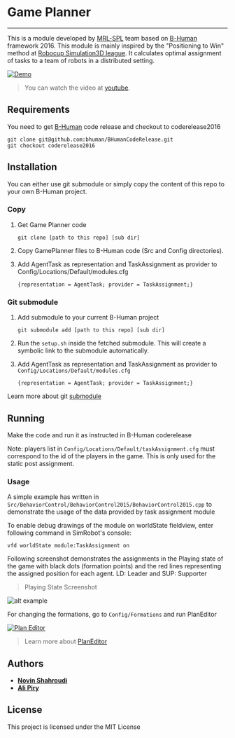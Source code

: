 # Game Planner
----
This is a module developed by [MRL-SPL](http://mrl-spl.ir) team based on [B-Human](http://b-human.de) framework 2016.
This module is mainly inspired by the "Positioning to Win" method at [Robocup Simulation3D league](http://http://robocup.org/leagues/23).
It calculates optimal assignment of tasks to a team of robots in a distributed setting.   

[![Demo](https://j.gifs.com/qYLR5G.gif)](https://youtu.be/_tgjlt1_-wE)
> You can watch the video at [youtube](https://youtu.be/_tgjlt1_-wE).


## Requirements

You need to get [B-Human](http://github.com/bhuman/BHumanCodeRelease) code release and checkout to coderelease2016

    git clone git@github.com:bhuman/BHumanCodeRelease.git
    git checkout coderelease2016

## Installation
You can either use git submodule or simply copy the content of this repo to your
own B-Human project.

### Copy
1. Get Game Planner code

    ```git clone [path to this repo] [sub dir]```

2. Copy GamePlanner files to B-Human code (Src and Config directories).

3. Add AgentTask as representation and TaskAssignment as provider to 
Config/Locations/Default/modules.cfg
    
      ```{representation = AgentTask; provider = TaskAssignment;}```

### Git submodule
1. Add submodule to your current B-Human project

    ```git submodule add [path to this repo] [sub dir]```

2. Run the ```setup.sh``` inside the fetched submodule. This will create a symbolic
link to the submodule automatically.
 
3. Add AgentTask as representation and TaskAssignment as provider to 
```Config/Locations/Default/modules.cfg```
    
      ```{representation = AgentTask; provider = TaskAssignment;}```

Learn more about git [submodule](https://github.com/NebuPookins/git-submodule-tutorial)

## Running

Make the code and run it as instructed in B-Human coderelease

Note: players list in ```Config/Locations/Default/taskAssignment.cfg``` 
must correspond to the id of the players in the game. This is only used for the
static post assignment.

### Usage

A simple example has written in ```Src/BehaviorControl/BehaviorControl2015/BehaviorControl2015.cpp``` to demonstrate the usage of the data provided by task assignment module

To enable debug drawings of the module on worldState fieldview, enter following command in SimRobot's console:
    
    vfd worldState module:TaskAssignment on

Following screenshot demonstrates the assignments in 
the Playing state of the game with black dots (formation points) and the red 
lines representing the assigned position for each agent. LD: Leader and SUP: Supporter 

> Playing State Screenshot

![alt example](http://piry.site/github/playingState.jpg "Playing State ScreenShot")

    
For changing the formations, go to ```Config/Formations``` and run PlanEditor

[![Plan Editor](https://j.gifs.com/nr6QW4.gif)](https://youtu.be/bSx54TL0GPs)
> Learn more about [PlanEditor](http://github.com/alipiry/PlanEditor)


## Authors

* **[Novin Shahroudi](mailto:n.shahroudi@mrl-spl.ir)** 
* **[Ali Piry](mailto:a.piry@mrl-spl.ir)** 


## License

This project is licensed under the MIT License 

